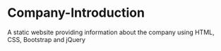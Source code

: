 # Company-Introduction
A static website providing information about the company using HTML, CSS, Bootstrap and jQuery
